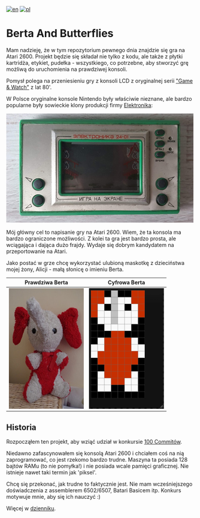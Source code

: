 [![en](https://img.shields.io/badge/lang-en-red.svg)](./README.md)
[![pl](https://img.shields.io/badge/lang-pl-green.svg)](./README.pl.md)

# Berta And Butterflies

Mam nadzieję, że w tym repozytorium pewnego dnia znajdzie się gra na Atari 2600.
Projekt będzie się składał nie tylko z kodu, ale także z płytki kartridża, etykiet, pudełka - wszystkiego, co potrzebne, aby stworzyć grę możliwą do uruchomienia na prawdziwej konsoli.

Pomysł polega na przeniesieniu gry z konsoli LCD z oryginalnej serii ["Game & Watch"](https://nintendo.fandom.com/wiki/Egg) z lat 80'.

W Polsce oryginalne konsole Nintendo były właściwie nieznane, ale bardzo popularne były sowieckie klony produkcji firmy [Elektronika](https://en.wikipedia.org/wiki/Elektronika):

![Elektronika game](./static/elektronika.jpg)

Mój główny cel to napisanie gry na Atari 2600. Wiem, że ta konsola ma bardzo ograniczone możliwości. Z kolei ta gra jest bardzo prosta, ale wciągająca i dająca dużo frajdy. Wydaje się dobrym kandydatem na przeportowanie na Atari.

Jako postać w grze chcę wykorzystać ulubioną maskotkę z dzieciństwa mojej żony, Alicji - małą słonicę o imieniu Berta.

| Prawdziwa Berta | Cyfrowa Berta |
|----------------|---------------|
|![Original Berta](./static/berta_orig.jpg)|![Digital Berta](./static/berta_digital.png)|

## Historia

Rozpocząłem ten projekt, aby wziąć udział w konkursie [100 Commitów](https://100commitow.pl/).

Niedawno zafascynowałem się konsolą Atari 2600 i chciałem coś na nią zaprogramować, co jest rzekomo bardzo trudne. Maszyna ta posiada 128 bajtów RAMu (to nie pomyłka!) i nie posiada wcale pamięci graficznej. Nie istnieje nawet taki termin jak 'piksel'.

Chcę się przekonać, jak trudne to faktycznie jest. Nie mam wcześniejszego doświadczenia z assemblerem 6502/6507, Batari Basicem itp. Konkurs motywuje mnie, aby się ich nauczyć :)

Więcej w [dzienniku](./DIARY.pl.md).


